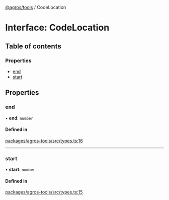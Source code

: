 [@agros/tools](../index.md) / CodeLocation

# Interface: CodeLocation

## Table of contents

### Properties

- [end](CodeLocation.md#end)
- [start](CodeLocation.md#start)

## Properties

### <a id="end" name="end"></a> end

• **end**: `number`

#### Defined in

[packages/agros-tools/src/types.ts:16](https://github.com/agrosjs/agros/blob/ebe8614/packages/agros-tools/src/types.ts#L16)

___

### <a id="start" name="start"></a> start

• **start**: `number`

#### Defined in

[packages/agros-tools/src/types.ts:15](https://github.com/agrosjs/agros/blob/ebe8614/packages/agros-tools/src/types.ts#L15)
